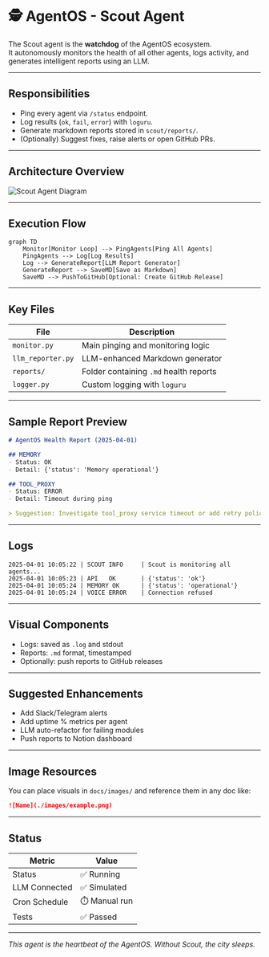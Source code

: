 
# 🕵️ AgentOS - Scout Agent

The Scout agent is the **watchdog** of the AgentOS ecosystem.  
It autonomously monitors the health of all other agents, logs activity, and generates intelligent reports using an LLM.

---

## Responsibilities

- Ping every agent via `/status` endpoint.
- Log results (`ok`, `fail`, `error`) with `loguru`.
- Generate markdown reports stored in `scout/reports/`.
- (Optionally) Suggest fixes, raise alerts or open GitHub PRs.

---

## Architecture Overview

![Scout Agent Diagram](./images/scout-arch.png)

---

## Execution Flow

```mermaid
graph TD
    Monitor[Monitor Loop] --> PingAgents[Ping All Agents]
    PingAgents --> Log[Log Results]
    Log --> GenerateReport[LLM Report Generator]
    GenerateReport --> SaveMD[Save as Markdown]
    SaveMD --> PushToGitHub[Optional: Create GitHub Release]
```

---

## Key Files

| File               | Description                              |
|--------------------|------------------------------------------|
| `monitor.py`       | Main pinging and monitoring logic        |
| `llm_reporter.py`  | LLM-enhanced Markdown generator          |
| `reports/`         | Folder containing `.md` health reports   |
| `logger.py`        | Custom logging with `loguru`             |

---

## Sample Report Preview

```markdown
# AgentOS Health Report (2025-04-01)

## MEMORY
- Status: OK
- Detail: {'status': 'Memory operational'}

## TOOL_PROXY
- Status: ERROR
- Detail: Timeout during ping

> Suggestion: Investigate tool_proxy service timeout or add retry policy.
```

---

## Logs

```log
2025-04-01 10:05:22 | SCOUT INFO     | Scout is monitoring all agents...
2025-04-01 10:05:23 | API   OK       | {'status': 'ok'}
2025-04-01 10:05:24 | MEMORY OK      | {'status': 'operational'}
2025-04-01 10:05:24 | VOICE ERROR    | Connection refused
```

---

## Visual Components

- Logs: saved as `.log` and stdout
- Reports: `.md` format, timestamped
- Optionally: push reports to GitHub releases

---

## Suggested Enhancements

- Add Slack/Telegram alerts
- Add uptime % metrics per agent
- LLM auto-refactor for failing modules
- Push reports to Notion dashboard

---

## Image Resources

You can place visuals in `docs/images/` and reference them in any doc like:

```markdown
![Name](./images/example.png)
```

---

## Status

| Metric         | Value           |
|----------------|-----------------|
| Status         | ✅ Running      |
| LLM Connected  | ✅ Simulated    |
| Cron Schedule  | ⏱️ Manual run   |
| Tests          | ✅ Passed       |

---

_This agent is the heartbeat of the AgentOS. Without Scout, the city sleeps._

